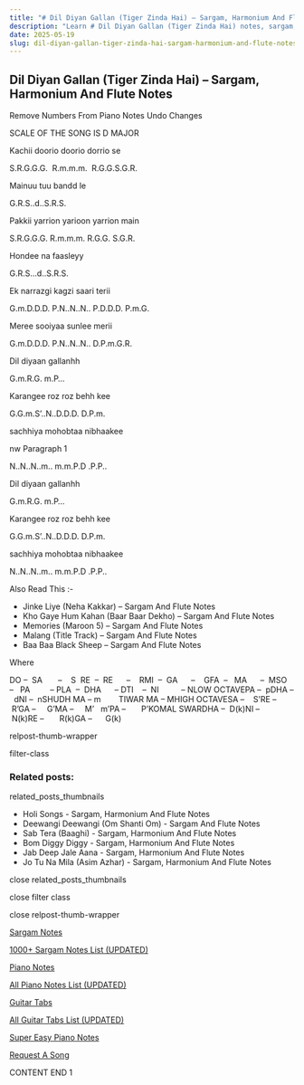 ```yaml
---
title: "# Dil Diyan Gallan (Tiger Zinda Hai) – Sargam, Harmonium And Flute Notes"
description: "Learn # Dil Diyan Gallan (Tiger Zinda Hai) notes, sargam, harmonium notations and flute notes. Easy step-by-step tutorial for beginners."
date: 2025-05-19
slug: dil-diyan-gallan-tiger-zinda-hai-sargam-harmonium-and-flute-notes
---
```


## Dil Diyan Gallan (Tiger Zinda Hai) – Sargam, Harmonium And Flute Notes

Remove Numbers From Piano Notes
Undo Changes

SCALE OF THE SONG IS D MAJOR

Kachii doorio doorio dorrio se

S.R.G.G.G.  R.m.m.m.  R.G.G.S.G.R.

Mainuu tuu bandd le

G.R.S..d..S.R.S.

Pakkii yarrion yarioon yarrion main

S.R.G.G.G. R.m.m.m. R.G.G. S.G.R.

Hondee na faasleyy

G.R.S…d..S.R.S.

Ek narrazgi kagzi saari terii

G.m.D.D.D. P.N..N..N.. P.D.D.D. P.m.G.

Meree sooiyaa sunlee merii

G.m.D.D.D. P.N..N..N.. D.P.m.G.R.

Dil diyaan gallanhh

G.m.R.G. m.P…

Karangee roz roz behh kee

G.G.m.S’..N..D.D.D. D.P.m.

sachhiya mohobtaa nibhaakee

nw Paragraph 1

N..N..N..m.. m.m.P.D .P.P..

Dil diyaan gallanhh

G.m.R.G. m.P…

Karangee roz roz behh kee

G.G.m.S’..N..D.D.D. D.P.m.

sachhiya mohobtaa nibhaakee

N..N..N..m.. m.m.P.D .P.P..



Also Read This :-



* Jinke Liye (Neha Kakkar) – Sargam And Flute Notes
* Kho Gaye Hum Kahan (Baar Baar Dekho) – Sargam And Flute Notes
* Memories (Maroon 5) – Sargam And Flute Notes
* Malang (Title Track) – Sargam And Flute Notes
* Baa Baa Black Sheep – Sargam And Flute Notes

Where



DO –  SA       –    S  RE  –  RE      –    RMI  –  GA      –    GFA  –   MA      –  MSO  –   PA         – PLA  –  DHA      – DTI    –  NI          – NLOW OCTAVEPA –  pDHA –  dNI –  nSHUDH MA – m        TIWAR MA – MHIGH OCTAVESA –    S’RE –     R’GA –     G’MA –     M’   m’PA –       P’KOMAL SWARDHA –  D(k)NI –       N(k)RE –       R(k)GA –      G(k)



relpost-thumb-wrapper

filter-class

### Related posts:

related_posts_thumbnails

* Holi Songs - Sargam, Harmonium And Flute Notes
* Deewangi Deewangi (Om Shanti Om) - Sargam And Flute Notes
* Sab Tera (Baaghi) - Sargam, Harmonium And Flute Notes
* Bom Diggy Diggy - Sargam, Harmonium And Flute Notes
* Jab Deep Jale Aana - Sargam, Harmonium And Flute Notes
* Jo Tu Na Mila (Asim Azhar) - Sargam, Harmonium And Flute Notes

close related_posts_thumbnails

close filter class

close relpost-thumb-wrapper

[Sargam Notes](https://www.notationsworld.com/sargam-notes.html)

[1000+ Sargam Notes List (UPDATED)](https://www.notationsworld.com/all-songs-list-sargam-notes.html)

[Piano Notes](https://www.notationsworld.com/piano-notes.html)

[All Piano Notes List (UPDATED)](https://www.notationsworld.com/all-songs-list-piano-notes.html)

[Guitar Tabs](https://www.notationsworld.com/guitar-tabs.html)

[All Guitar Tabs List (UPDATED)](https://www.notationsworld.com/all-songs-list-guitar-tabs.html)

[Super Easy Piano Notes](https://studywall.in/)

[Request A Song](https://www.notationsworld.com/request-a-song.html)

CONTENT END 1


